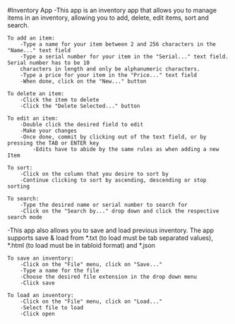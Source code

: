 #Inventory App
-This app is an inventory app that allows you to manage items in an inventory, allowing you to add, delete, edit items, sort and search.

    To add an item:
        -Type a name for your item between 2 and 256 characters in the "Name..." text field
        -Type a serial number for your item in the "Serial..." text field. Serial number has to be 10
        characters in length and only be alphanumeric characters.
        -Type a price for your item in the "Price..." text field
        -When done, click on the "New..." button

    To delete an item:
        -Click the item to delete
        -Click the "Delete Selected..." button

    To edit an item:
        -Double click the desired field to edit
        -Make your changes
        -Once done, commit by clicking out of the text field, or by pressing the TAB or ENTER key
            -Edits have to abide by the same rules as when adding a new Item

    To sort:
        -Click on the column that you desire to sort by
        -Continue clicking to sort by ascending, descending or stop sorting

    To search:
        -Type the desired name or serial number to search for
        -Click on the "Search by..." drop down and click the respective search mode

-This app also allows you to save and load previous inventory. The app supports save & load from *.txt (to load must be tab separated values), *.html (to load must be in tabloid format) and *.json

    To save an inventory:
        -Click on the "File" menu, click on "Save..."
        -Type a name for the file
        -Choose the desired file extension in the drop down menu
        -Click save
    
    To load an inventory:
        -Click on the "File" menu, click on "Load..."
        -Select file to load
        -Click open